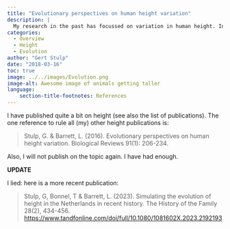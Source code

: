 ```yaml
---
title: "Evolutionary perspectives on human height variation"
description: |
  My research in the past has focussed on variation in human height. In particular, how evolutionary processes have been and are shaping variation in stature. I tried to address questions like: Why is there such variation across countries in height? Why are women on average shorter than man? In what ways does height play a role in mate choice and competition? Does natural selection act on height in contemporary populations? Why are the Dutch so tall? Why am I so tall?
categories:
  - Overview
  - Height
  - Evolution
author: "Gert Stulp"
date: "2018-03-16"
toc: true
image: ../../images/Evolution.png
image-alt: Awesome image of animals getting taller
language: 
    section-title-footnotes: References
---
```


I have published quite a bit on height (see also the list of publications). The one reference to rule all (my) other height publications is:

> Stulp, G. & Barrett, L. (2016). Evolutionary perspectives on human height variation. Biological Reviews 91(1): 206-234.

Also, I will not publish on the topic again. I have had enough. 

**UPDATE**

I lied: here is a more recent publication: 

> Stulp, G, Bonnel, T & Barrett, L. (2023). Simulating the evolution of height in the Netherlands in recent history. The History of the Family 28(2), 434-456. https://www.tandfonline.com/doi/full/10.1080/1081602X.2023.2192193